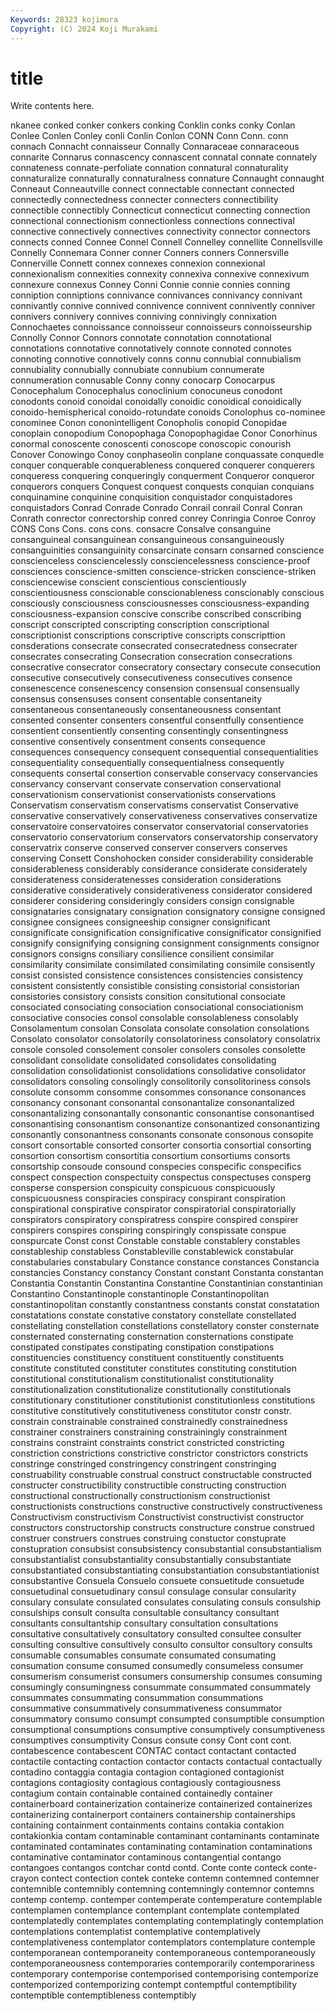 ```yaml
---
Keywords: 28323 kojimura
Copyright: (C) 2024 Koji Murakami
---
```


# title

Write contents here.



nkanee conked
conker conkers conking Conklin conks conky Conlan Conlee Conlen Conley
conli Conlin Conlon CONN Conn Conn. conn connach Connacht connaisseur
Connally Connaraceae connaraceous connarite Connarus connascency connascent connatal connate connately
connateness connate-perfoliate connation connatural connaturality connaturalize connaturally connaturalness connature Connaught
connaught Conneaut Conneautville connect connectable connectant connected connectedly connectedness connecter
connecters connectibility connectible connectibly Connecticut connecticut connecting connection connectional connectionism
connectionless connections connectival connective connectively connectives connectivity connector connectors connects
conned Connee Connel Connell Connelley connellite Connellsville Connelly Connemara Conner
conner Conners conners Connersville Connerville Connett connex connexes connexion connexional
connexionalism connexities connexity connexiva connexive connexivum connexure connexus Conney Conni
Connie connie connies conning conniption conniptions connivance connivances connivancy connivant
connivantly connive connived connivence connivent connivently conniver connivers connivery connives
conniving connivingly connixation Connochaetes connoissance connoisseur connoisseurs connoisseurship Connolly Connor
Connors connotate connotation connotational connotations connotative connotatively connote connoted connotes
connoting connotive connotively conns connu connubial connubialism connubiality connubially connubiate
connubium connumerate connumeration connusable Conny conny conocarp Conocarpus Conocephalum Conocephalus
conoclinium conocuneus conodont conodonts conoid conoidal conoidally conoidic conoidical conoidically
conoido-hemispherical conoido-rotundate conoids Conolophus co-nominee conominee Conon cononintelligent Conopholis conopid
Conopidae conoplain conopodium Conopophaga Conopophagidae Conor Conorhinus conormal conoscente conoscenti
conoscope conoscopic conourish Conover Conowingo Conoy conphaseolin conplane conquassate conquedle
conquer conquerable conquerableness conquered conquerer conquerers conqueress conquering conqueringly conquerment
Conqueror conqueror conquerors conquers Conquest conquest conquests conquian conquians conquinamine
conquinine conquisition conquistador conquistadores conquistadors Conrad Conrade Conrado Conrail conrail
Conral Conran Conrath conrector conrectorship conred conrey Conringia Conroe Conroy
CONS Cons Cons. cons cons. consacre Consalve consanguine consanguineal consanguinean
consanguineous consanguineously consanguinities consanguinity consarcinate consarn consarned conscience conscienceless consciencelessly
consciencelessness conscience-proof consciences conscience-smitten conscience-stricken conscience-striken consciencewise conscient conscientious conscientiously
conscientiousness conscionable conscionableness conscionably conscious consciously consciousness consciousnesses consciousness-expanding consciousness-expansion
conscive conscribe conscribed conscribing conscript conscripted conscripting conscription conscriptional conscriptionist
conscriptions conscriptive conscripts conscripttion consderations consecrate consecrated consecratedness consecrater consecrates
consecrating Consecration consecration consecrations consecrative consecrator consecratory consectary consecute consecution
consecutive consecutively consecutiveness consecutives consence consenescence consenescency consension consensual consensually
consensus consensuses consent consentable consentaneity consentaneous consentaneously consentaneousness consentant consented
consenter consenters consentful consentfully consentience consentient consentiently consenting consentingly consentingness
consentive consentively consentment consents consequence consequences consequency consequent consequential consequentialities
consequentiality consequentially consequentialness consequently consequents consertal consertion conservable conservacy conservancies
conservancy conservant conservate conservation conservational conservationism conservationist conservationists conservations Conservatism
conservatism conservatisms conservatist Conservative conservative conservatively conservativeness conservatives conservatize conservatoire
conservatoires conservator conservatorial conservatories conservatorio conservatorium conservators conservatorship conservatory conservatrix
conserve conserved conserver conservers conserves conserving Consett Conshohocken consider considerability
considerable considerableness considerably considerance considerate considerately considerateness consideratenesses consideration considerations
considerative consideratively considerativeness considerator considered considerer considering consideringly considers consign
consignable consignataries consignatary consignation consignatory consigne consigned consignee consignees consigneeship
consigner consignificant consignificate consignification consignificative consignificator consignified consignify consignifying consigning
consignment consignments consignor consignors consigns consiliary consilience consilient consimilar consimilarity
consimilate consimilated consimilating consimile consisently consist consisted consistence consistences consistencies
consistency consistent consistently consistible consisting consistorial consistorian consistories consistory consists
consition consitutional consociate consociated consociating consociation consociational consociationism consociative consocies
consol consolable consolableness consolably Consolamentum consolan Consolata consolate consolation consolations
Consolato consolator consolatorily consolatoriness consolatory consolatrix console consoled consolement consoler
consolers consoles consolette consolidant consolidate consolidated consolidates consolidating consolidation consolidationist
consolidations consolidative consolidator consolidators consoling consolingly consolitorily consolitoriness consols consolute
consomm consomme consommes consonance consonances consonancy consonant consonantal consonantalize consonantalized
consonantalizing consonantally consonantic consonantise consonantised consonantising consonantism consonantize consonantized consonantizing
consonantly consonantness consonants consonate consonous consopite consort consortable consorted consorter
consortia consortial consorting consortion consortism consortitia consortium consortiums consorts consortship
consoude consound conspecies conspecific conspecifics conspect conspection conspectuity conspectus conspectuses
consperg consperse conspersion conspicuity conspicuous conspicuously conspicuousness conspiracies conspiracy conspirant
conspiration conspirational conspirative conspirator conspiratorial conspiratorially conspirators conspiratory conspiratress conspire
conspired conspirer conspirers conspires conspiring conspiringly conspissate conspue conspurcate Const
const Constable constable constablery constables constableship constabless Constableville constablewick constabular
constabularies constabulary Constance constance constances Constancia constancies Constancy constancy Constant
constant Constanta constantan Constantia Constantin Constantina Constantine Constantinian constantinian Constantino
Constantinople constantinople Constantinopolitan constantinopolitan constantly constantness constants constat constatation constatations
constate constative constatory constellate constellated constellating constellation constellations constellatory conster
consternate consternated consternating consternation consternations constipate constipated constipates constipating constipation
constipations constituencies constituency constituent constituently constituents constitute constituted constituter constitutes
constituting constitution constitutional constitutionalism constitutionalist constitutionality constitutionalization constitutionalize constitutionally constitutionals
constitutionary constitutioner constitutionist constitutionless constitutions constitutive constitutively constitutiveness constitutor constr
constr. constrain constrainable constrained constrainedly constrainedness constrainer constrainers constraining constrainingly
constrainment constrains constraint constraints constrict constricted constricting constriction constrictions constrictive
constrictor constrictors constricts constringe constringed constringency constringent constringing construability construable
construal construct constructable constructed constructer constructibility constructible constructing construction constructional
constructionally constructionism constructionist constructionists constructions constructive constructively constructiveness Constructivism constructivism
Constructivist constructivist constructor constructors constructorship constructs constructure construe construed construer
construers construes construing constuctor constuprate constupration consubsist consubsistency consubstantial consubstantialism
consubstantialist consubstantiality consubstantially consubstantiate consubstantiated consubstantiating consubstantiation consubstantiationist consubstantive Consuela
Consuelo consuete consuetitude consuetude consuetudinal consuetudinary consul consulage consular consularity
consulary consulate consulated consulates consulating consuls consulship consulships consult consulta
consultable consultancy consultant consultants consultantship consultary consultation consultations consultative consultatively
consultatory consulted consultee consulter consulting consultive consultively consulto consultor consultory
consults consumable consumables consumate consumated consumating consumation consume consumed consumedly
consumeless consumer consumerism consumerist consumers consumership consumes consuming consumingly consumingness
consummate consummated consummately consummates consummating consummation consummations consummative consummatively consummativeness
consummator consummatory consumo consumpt consumpted consumptible consumption consumptional consumptions consumptive
consumptively consumptiveness consumptives consumptivity Consus consute consy Cont cont cont.
contabescence contabescent CONTAC contact contactant contacted contactile contacting contaction contactor
contacts contactual contactually contadino contaggia contagia contagion contagioned contagionist contagions
contagiosity contagious contagiously contagiousness contagium contain containable contained containedly container
containerboard containerization containerize containerized containerizes containerizing containerport containers containership containerships
containing containment containments contains contakia contakion contakionkia contam contaminable contaminant
contaminants contaminate contaminated contaminates contaminating contamination contaminations contaminative contaminator contaminous
contangential contango contangoes contangos contchar contd contd. Conte conte conteck
conte-crayon contect contection contek conteke contemn contemned contemner contemnible contemnibly
contemning contemningly contemnor contemns contemp contemp. contemper contemperate contemperature contemplable
contemplamen contemplance contemplant contemplate contemplated contemplatedly contemplates contemplating contemplatingly contemplation
contemplations contemplatist contemplative contemplatively contemplativeness contemplator contemplators contemplature contemple contemporanean
contemporaneity contemporaneous contemporaneously contemporaneousness contemporaries contemporarily contemporariness contemporary contemporise contemporised
contemporising contemporize contemporized contemporizing contempt contemptful contemptibility contemptible contemptibleness contemptibly
